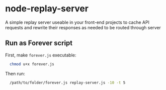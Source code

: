 node-replay-server
==================

A simple replay server useable in your front-end projects to cache API requests and rewrite their responses as needed to be routed through server


## Run as Forever script

First, make `forever.js` executable:

``` bash
  chmod u+x forever.js
```

Then run:

```bash
  /path/to/folder/forever.js replay-server.js -10 -t 5
```
